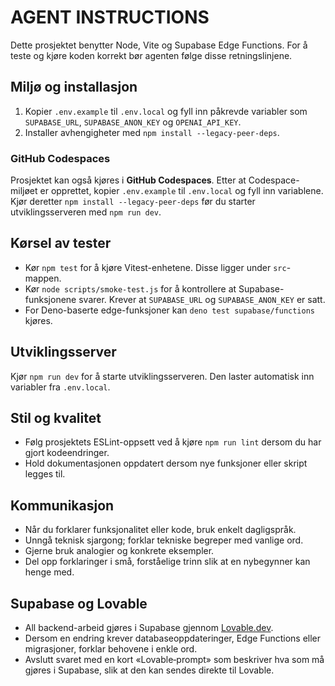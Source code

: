 # AGENT INSTRUCTIONS

Dette prosjektet benytter Node, Vite og Supabase Edge Functions. For å teste og kjøre koden korrekt bør agenten følge disse retningslinjene.

## Miljø og installasjon

1. Kopier `.env.example` til `.env.local` og fyll inn påkrevde variabler som `SUPABASE_URL`, `SUPABASE_ANON_KEY` og `OPENAI_API_KEY`.
2. Installer avhengigheter med `npm install --legacy-peer-deps`.

### GitHub Codespaces

Prosjektet kan også kjøres i **GitHub Codespaces**. Etter at Codespace-miljøet er opprettet,
kopier `.env.example` til `.env.local` og fyll inn variablene. Kjør deretter
`npm install --legacy-peer-deps` før du starter utviklingsserveren med
`npm run dev`.

## Kørsel av tester

- Kør `npm test` for å kjøre Vitest-enhetene. Disse ligger under `src`-mappen.
- Kør `node scripts/smoke-test.js` for å kontrollere at Supabase-funksjonene svarer. Krever at `SUPABASE_URL` og `SUPABASE_ANON_KEY` er satt.
- For Deno-baserte edge-funksjoner kan `deno test supabase/functions` kjøres.

## Utviklingsserver

Kjør `npm run dev` for å starte utviklingsserveren. Den laster automatisk inn variabler fra `.env.local`.

## Stil og kvalitet

- Følg prosjektets ESLint-oppsett ved å kjøre `npm run lint` dersom du har gjort kodeendringer.
- Hold dokumentasjonen oppdatert dersom nye funksjoner eller skript legges til.

## Kommunikasjon

- Når du forklarer funksjonalitet eller kode, bruk enkelt dagligspråk.
- Unngå teknisk sjargong; forklar tekniske begreper med vanlige ord.
- Gjerne bruk analogier og konkrete eksempler.
- Del opp forklaringer i små, forståelige trinn slik at en nybegynner kan henge med.

## Supabase og Lovable

- All backend-arbeid gjøres i Supabase gjennom [Lovable.dev](https://lovable.dev/).
- Dersom en endring krever databaseoppdateringer, Edge Functions eller migrasjoner,
  forklar behovene i enkle ord.
- Avslutt svaret med en kort «Lovable‑prompt» som beskriver hva som må gjøres i Supabase,
  slik at den kan sendes direkte til Lovable.